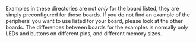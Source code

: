 Examples in these directories are not _only_ for the board listed, they are
simply preconfigured for those boards.  If you do not find an example of the
peripheral you want to use listed for your board, please look at the other
boards.  The differences between boards for the examples is normally only
LEDs and buttons on different pins, and different memory sizes.
